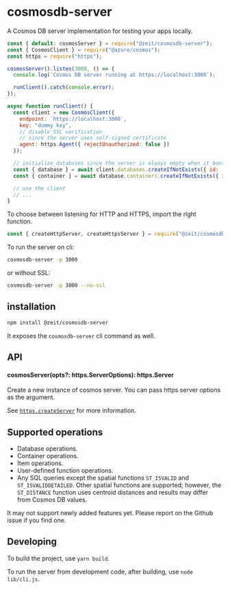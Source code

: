 # cosmosdb-server

A Cosmos DB server implementation for testing your apps locally.

```js
const { default: cosmosServer } = require("@zeit/cosmosdb-server");
const { CosmosClient } = require("@azure/cosmos");
const https = require("https");

cosmosServer().listen(3000, () => {
  console.log(`Cosmos DB server running at https://localhost:3000`);

  runClient().catch(console.error);
});

async function runClient() {
  const client = new CosmosClient({
    endpoint: `https://localhost:3000`,
    key: "dummy key",
    // disable SSL verification
    // since the server uses self-signed certificate
    agent: https.Agent({ rejectUnauthorized: false })
  });

  // initialize databases since the server is always empty when it boots
  const { database } = await client.databases.createIfNotExists({ id: 'test-db' });
  const { container } = await database.containers.createIfNotExists({ id: 'test-container' });

  // use the client
  // ...
}
```

To choose between listening for HTTP and HTTPS, import the right function.

```js
const { createHttpServer, createHttpsServer } = require("@zeit/cosmosdb-server"); 
```

To run the server on cli:

```sh
cosmosdb-server -p 3000
```

or without SSL:

```sh
cosmosdb-server -p 3000 --no-ssl
```

## installation

```sh
npm install @zeit/cosmosdb-server
```

It exposes the `cosmosdb-server` cli command as well.

## API

#### cosmosServer(opts?: https.ServerOptions): https.Server

Create a new instance of cosmos server. You can pass https server options as the argument.

See [`https.createServer`](https://nodejs.org/api/https.html#https_https_createserver_options_requestlistener) for more information.

## Supported operations

- Database operations.
- Container operations.
- Item operations.
- User-defined function operations.
- Any SQL queries except the spatial functions `ST_ISVALID` and `ST_ISVALIDDETAILED`. Other spatial functions are supported; however, the `ST_DISTANCE` function uses centroid distances and results may differ from Cosmos DB values.

It may not support newly added features yet. Please report on the Github issue if you find one.

## Developing

To build the project, use `yarn build`.

To run the server from development code, after building, use `node lib/cli.js`.
